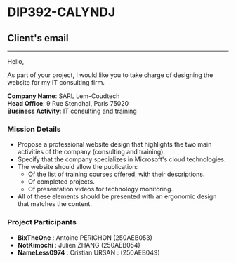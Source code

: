 # DIP392-CALYNDJ

## Client's email

---

Hello,

As part of your project, I would like you to take charge of designing the website for my IT consulting firm.

**Company Name**: SARL Lem-Coudtech  
**Head Office**: 9 Rue Stendhal, Paris 75020  
**Business Activity**: IT consulting and training

### Mission Details

- Propose a professional website design that highlights the two main activities of the company (consulting and training).
- Specify that the company specializes in Microsoft's cloud technologies.
- The website should allow the publication:
  - Of the list of training courses offered, with their descriptions.
  - Of completed projects.
  - Of presentation videos for technology monitoring.
- All of these elements should be presented with an ergonomic design that matches the content.

### Project Participants

- **BixTheOne** : Antoine PERICHON (250AEB053)
- **NotKimochi** : Julien ZHANG (250AEB054)
- **NameLess0974** : Cristian URSAN : (250AEB049)

